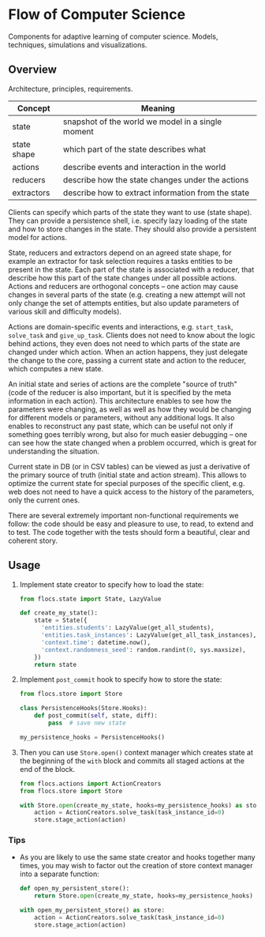 # Flow of Computer Science

Components for adaptive learning of computer science.
Models, techniques, simulations and visualizations.

## Overview
Architecture, principles, requirements.

Concept | Meaning
------- | ----------
state | snapshot of the world we model in a single moment
state shape | which part of the state describes what
actions | describe events and interaction in the world
reducers | describe how the state changes under the actions
extractors | describe how to extract information from the state

Clients can specify which parts of the state they want to use (state shape).
They can provide a persistence shell, i.e. specify lazy loading of the state and how to store changes in the state.
They should also provide a persistent model for actions.

State, reducers and extractors depend on an agreed state shape, for example an extractor for task selection requires a tasks entities to be present in the state.
Each part of the state is associated with a reducer, that describe how this part of the state changes under all possible actions.
Actions and reducers are orthogonal concepts – one action may cause changes in several parts of the state
(e.g. creating a new attempt will not only change the set of attempts entities, but also update parameters of various skill and difficulty models).

Actions are domain-specific events and interactions, e.g. `start_task`, `solve_task` and `give_up_task`.
Clients does not need to know about the logic behind actions, they even does not need to which parts of the state are changed under which action.
When an action happens, they just delegate the change to the core, passing a current state and action to the reducer, which computes a new state.

An initial state and series of actions are the complete "source of truth"
(code of the reducer is also important, but it is specified by the meta information in each action).
This architecture enables to see how the parameters were changing, as well as well as how they would be changing for different models or parameters, without any additional logs.
It also enables to reconstruct any past state, which can be useful not only if something goes terribly wrong, but also for much easier debugging – one can see how the state changed when a problem occurred, which is great for understanding the situation.

Current state in DB (or in CSV tables) can be viewed as just a derivative of the primary source of truth (initial state and action stream).
This allows to optimize the current state for special purposes of the specific client, e.g. web does not need to have a quick access to the history of the parameters, only the current ones.

There are several extremely important non-functional requirements we follow:
the code should be easy and pleasure to use, to read, to extend and to test.
The code together with the tests should form a beautiful, clear and coherent story.

## Usage

1. Implement state creator to specify how to load the state:

    ```python
    from flocs.state import State, LazyValue

    def create_my_state():
        state = State({
          'entities.students': LazyValue(get_all_students),
          'entities.task_instances': LazyValue(get_all_task_instances),
          'context.time': datetime.now(),
          'context.randomness_seed': random.randint(0, sys.maxsize),
        })
        return state
    ```

2. Implement `post_commit` hook to specify how to store the state:

    ```python
    from flocs.store import Store

    class PersistenceHooks(Store.Hooks):
        def post_commit(self, state, diff):
            pass  # save new state

    my_persistence_hooks = PersistenceHooks()
    ```

3. Then you can use `Store.open()` context manager which creates state at the beginning of the `with` block and commits all staged actions at the end of the block.

    ```python
    from flocs.actions import ActionCreators
    from flocs.store import Store

    with Store.open(create_my_state, hooks=my_persistence_hooks) as store:
        action = ActionCreators.solve_task(task_instance_id=0)
        store.stage_action(action)
    ```

### Tips

* As you are likely to use the same state creator and hooks together many times, you may wish to factor out the creation of store context manager into a separate function:

    ```python
    def open_my_persistent_store():
        return Store.open(create_my_state, hooks=my_persistence_hooks)

    with open_my_persistent_store() as store:
        action = ActionCreators.solve_task(task_instance_id=0)
        store.stage_action(action)
    ```
